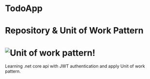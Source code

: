 # TodoApp

# Repository & Unit of Work Pattern
![Unit of work pattern!](https://csharpcorner-mindcrackerinc.netdna-ssl.com/article/implementing-unit-of-work-and-repository-pattern-with-dependency-injection-in-n/Images/Unit%20Of%20Work%20and%20Repository%20Pattern%20With%20Dependency%20Injection.png "Implementing Unit Of Work And Repository Pattern")
=======
Learning .net core api with JWT authentication and apply Unit of work pattern.

